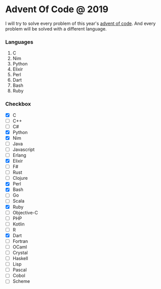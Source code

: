 # Advent Of Code @ 2019

I will try to solve every problem of this year's [advent of code](http://adventofcode.com/2019). And every problem will be solved with a different language.

### Languages

1. C
2. Nim
3. Python
4. Elixir
5. Perl
6. Dart
7. Bash
8. Ruby

### Checkbox

- [x] C
- [ ] C++
- [ ] C#
- [x] Python
- [x] Nim
- [ ] Java
- [ ] Javascript
- [ ] Erlang
- [x] Elixir
- [ ] F#
- [ ] Rust
- [ ] Clojure
- [x] Perl
- [x] Bash
- [ ] Go
- [ ] Scala
- [x] Ruby
- [ ] Objective-C
- [ ] PHP
- [ ] Kotlin
- [ ] R
- [x] Dart
- [ ] Fortran
- [ ] OCaml
- [ ] Crystal
- [ ] Haskell
- [ ] Lisp
- [ ] Pascal
- [ ] Cobol
- [ ] Scheme 
